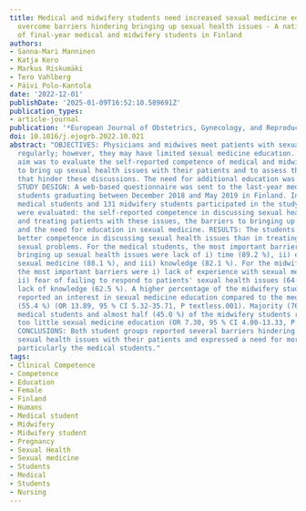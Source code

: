 ```yaml
---
title: Medical and midwifery students need increased sexual medicine education to
  overcome barriers hindering bringing up sexual health issues - A national study
  of final-year medical and midwifery students in Finland
authors:
- Sanna-Mari Manninen
- Katja Kero
- Markus Riskumäki
- Tero Vahlberg
- Päivi Polo-Kantola
date: '2022-12-01'
publishDate: '2025-01-09T16:52:10.589691Z'
publication_types:
- article-journal
publication: '*European Journal of Obstetrics, Gynecology, and Reproductive Biology*'
doi: 10.1016/j.ejogrb.2022.10.021
abstract: "OBJECTIVES: Physicians and midwives meet patients with sexual health issues
  regularly; however, they may have limited sexual medicine education. The study's
  aim was to evaluate the self-reported competence of medical and midwifery students
  to bring up sexual health issues with their patients and to assess the barriers
  that hinder these discussions. The need for additional education was also evaluated.
  STUDY DESIGN: A web-based questionnaire was sent to the last-year medical and midwifery
  students graduating between December 2018 and May 2019 in Finland. In total, 233
  medical students and 131 midwifery students participated in the study. Three fields
  were evaluated: the self-reported competence in discussing sexual health issues
  and treating patients with these issues, the barriers to bringing up sexual problems,
  and the need for education in sexual medicine. RESULTS: The students self-reported
  better competence in discussing sexual health issues than in treating patients'
  sexual problems. For the medical students, the most important barriers hindering
  bringing up sexual health issues were lack of i) time (89.2 %), ii) experience with
  sexual medicine (88.1 %), and iii) knowledge (82.1 %). For the midwifery students,
  the most important barriers were i) lack of experience with sexual medicine (73.3 %),
  ii) fear of failing to respond to patients' sexual health issues (64.9 %), and iii)
  lack of knowledge (62.5 %). A higher percentage of the midwifery students (96.2 %)
  reported an interest in sexual medicine education compared to the medical students
  (55.4 %) (OR 13.89, 95 % CI 5.32-35.71, P textless.001). Majority (76.5 %) of the
  medical students and almost half (45.0 %) of the midwifery students reported receiving
  too little sexual medicine education (OR 7.30, 95 % CI 4.00-13.33, P textless.001).
  CONCLUSIONS: Both student groups reported several barriers hindering bringing up
  sexual health issues with their patients and expressed a need for more education,
  particularly the medical students."
tags:
- Clinical Competence
- Competence
- Education
- Female
- Finland
- Humans
- Medical student
- Midwifery
- Midwifery student
- Pregnancy
- Sexual Health
- Sexual medicine
- Students
- Medical
- Students
- Nursing
---
```

